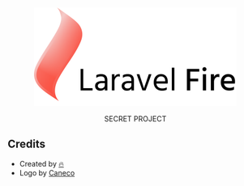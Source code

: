 <p align="center">
    <img width="400" height="195" src="https://raw.githubusercontent.com/laravel-fire/laravel-fire/master/fire-logo.png" alt="Laravel Fire logo" />
    <p align="center">SECRET PROJECT</p>
</p>

## Credits
- Created by [🔥](https://twitter.com/_RossiLuca_)
- Logo by [Caneco](https://twitter.com/caneco)
